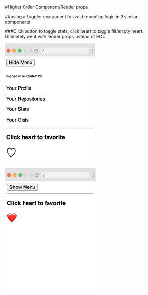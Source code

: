 #Higher Order Component/Render props

##using a Toggler component to avoid repeating logic in 2 similar components

###Click button to toggle stats, click heart to toggle fill/empty heart. Ultimately went with render props instead of HOC

![](./start.png)
![](./end.png)

